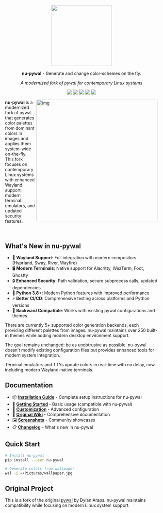 <h3 align="center"><img src="https://i.imgur.com/5WgMACe.gif" width="200px"></h3>
<p align="center"><strong>nu-pywal</strong> - Generate and change color-schemes on the fly.</p>
<p align="center"><em>A modernized fork of pywal for contemporary Linux systems</em></p>

<p align="center">
<a href="https://github.com/NagyGeorge/nu-pywal/actions"><img src="https://github.com/NagyGeorge/nu-pywal/workflows/CI/badge.svg"></a>
<a href="https://pypi.org/project/nu-pywal/"><img src="https://img.shields.io/pypi/v/nu-pywal.svg"></a>
<a href="./LICENSE.md"><img src="https://img.shields.io/badge/license-MIT-blue.svg"></a>
<a href="https://github.com/NagyGeorge/nu-pywal/releases"><img src="https://img.shields.io/github/v/release/NagyGeorge/nu-pywal.svg"></a>
<a href="https://github.com/NagyGeorge/nu-pywal"><img src="https://img.shields.io/badge/python-3.8%2B-blue.svg"></a>
</p></p>

<img src="https://i.imgur.com/HhK3LDv.jpg" alt="img" align="right" width="400px">

**nu-pywal** is a modernized fork of pywal that generates color palettes from dominant colors in images and applies them system-wide on-the-fly. This fork focuses on contemporary Linux systems with enhanced Wayland support, modern terminal emulators, and updated security features.

<br clear="right">

## What's New in nu-pywal

- 🐧 **Wayland Support**: Full integration with modern compositors (Hyprland, Sway, River, Wayfire)
- 🖥️ **Modern Terminals**: Native support for Alacritty, WezTerm, Foot, Ghostty
- 🔒 **Enhanced Security**: Path validation, secure subprocess calls, updated dependencies
- 🐍 **Python 3.8+**: Modern Python features with improved performance
- ⚡ **Better CI/CD**: Comprehensive testing across platforms and Python versions
- 🎨 **Backward Compatible**: Works with existing pywal configurations and themes

There are currently 5+ supported color generation backends, each providing different palettes from images. nu-pywal maintains over 250 built-in themes while adding modern desktop environment support.

The goal remains unchanged: be as unobtrusive as possible. nu-pywal doesn't modify existing configuration files but provides enhanced tools for modern system integration.

Terminal emulators and TTYs update colors in real-time with no delay, now including modern Wayland-native terminals.

## Documentation

- 📦 **[Installation Guide](./INSTALLATION.md)** - Complete setup instructions for nu-pywal
- 🚀 **[Getting Started](https://github.com/dylanaraps/pywal/wiki/Getting-Started)** - Basic usage (compatible with nu-pywal)
- 🎨 **[Customization](https://github.com/dylanaraps/pywal/wiki/Customization)** - Advanced configuration
- 📖 **[Original Wiki](https://github.com/dylanaraps/pywal/wiki)** - Comprehensive documentation
- 🖼️ **[Screenshots](https://www.reddit.com/r/unixporn/search?q=wal&restrict_sr=on&sort=relevance&t=all)** - Community showcases
- 📋 **[Changelog](./CHANGELOG.md)** - What's new in nu-pywal

## Quick Start

```bash
# Install nu-pywal
pip install --user nu-pywal

# Generate colors from wallpaper
wal -i ~/Pictures/wallpaper.jpg

```

## Original Project

This is a fork of the original [pywal](https://github.com/dylanaraps/pywal) by Dylan Araps. nu-pywal maintains compatibility while focusing on modern Linux system support.
